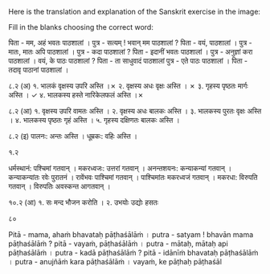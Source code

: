 Here is the translation and explanation of the Sanskrit exercise in the image:

Fill in the blanks choosing the correct word:

पिता - मम, अहं भवतः पाठशालां ।
पुत्र - सत्यम् ! भवान् मम पाठशालां ?
पिता - वयं, पाठशालां ।
पुत्र - मातः, मातः अपि पाठशालां ।
पुत्र - कदा पाठशालां ?
पिता - इदानीं भवतः पाठशालां ।
पुत्र - अनुज्ञां करा पाठशालां । वयं, के पाठः पाठशालां ?
पिता - ता साधुवादं पाठशालां
पुत्र - एते पाठः पाठशालां ।
पिता - तदावृ पाठानां पाठशालां ।

८.२ (अ)
१. भालकं वृक्षस्य उपरि अस्ति ।✗
२. वृक्षस्य अधः वृक्षः अस्ति । ✗
३. गृहस्य पृष्ठतः मार्गः अस्ति । ✓
४. भालकस्य हस्ते नारिकेलफलं अस्ति ।✗

८.२ (आ)
१. वृक्षस्य उपरि वामतः अस्ति ।
२. वृक्षस्य अधः बालकः अस्ति ।
३. भालकस्य पुरतः वृक्षः अस्ति ।
४. भालकस्य पृष्ठतः गृहं अस्ति ।
५. गृहस्य दक्षिणतः बालकः अस्ति ।

८.२ (इ)
पालनः: अन्तः अस्ति । धूम्रकः: वहिः अस्ति ।

१.२

धर्मस्थानं: पश्चिमां गतवान् ।
मकरध्वजः: उत्तरां गतवान् ।
अनन्तशयनः: कन्याकन्यां गतवान् ।
कन्याकन्यांतः रवेः पुरातनं ।
रावेंभवः पाश्चिमां गतवान् ।
पाश्चिमांतः मकरध्वजं गतवान् ।
मकरधा: विरुपति गतवान् ।
विरुपतिः अवस्कन्त आगतवान् ।

१०.२ (आ)
१. सः मन्द भौजन करोति ।
२. उभयोः उद्योः हसतः

८०

Pitā - mama, ahaṁ bhavataḥ pāṭhaśālāṁ ।
putra - satyam ! bhavān mama pāṭhaśālāṁ ?
pitā - vayaṁ, pāṭhaśālāṁ ।
putra - mātaḥ, mātaḥ api pāṭhaśālāṁ ।
putra - kadā pāṭhaśālāṁ ?
pitā - idānīṁ bhavataḥ pāṭhaśālāṁ ।
putra - anujñāṁ kara pāṭhaśālāṁ । vayaṁ, ke pāṭhaḥ pāṭhaśāl